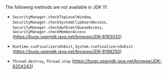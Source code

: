 The following methods are not available in JDK 11:

*   `SecurityManager.checkTopLevelWindow`,
    `SecurityManager.checkSystemClipboardAccess`,
    `SecurityManager.checkAwtEventQueueAccess`,
    `SecurityManager.checkMemberAccess`
    (https://bugs.openjdk.java.net/browse/JDK-8193032)

*   `Runtime.runFinalizersOnExit`, `System.runFinalizersOnExit`
    (https://bugs.openjdk.java.net/browse/JDK-8198250)

*   `Thread.destroy`, `Thread.stop`
    (https://bugs.openjdk.java.net/browse/JDK-8204243)
